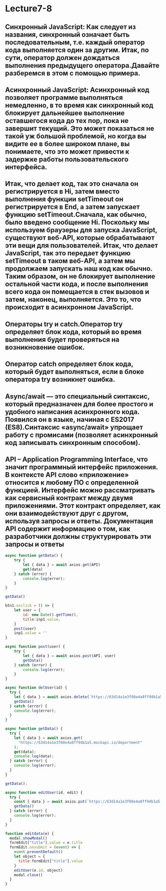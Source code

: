 # Lecture7-8

## Синхронный JavaScript: Как следует из названия, синхронный означает быть последовательным, т.е. каждый оператор кода выполняется один за другим. Итак, по сути, оператор должен дождаться выполнения предыдущего оператора.Давайте разберемся в этом с помощью примера.
## Асинхронный JavaScript: Асинхронный код позволяет программе выполняться немедленно, в то время как синхронный код блокирует дальнейшее выполнение оставшегося кода до тех пор, пока не завершит текущий. Это может показаться не такой уж большой проблемой, но когда вы видите ее в более широком плане, вы понимаете, что это может привести к задержке работы пользовательского интерфейса.

## Итак, что делает код, так это сначала он регистрируется в Hi, затем вместо выполнения функции setTimeout он регистрируется в End, а затем запускает функцию setTimeout.Сначала, как обычно, было введено сообщение Hi. Поскольку мы используем браузеры для запуска JavaScript, существуют веб-API, которые обрабатывают эти вещи для пользователей. Итак, что делает JavaScript, так это передает функцию setTimeout в таком веб-API, а затем мы продолжаем запускать наш код как обычно. Таким образом, он не блокирует выполнение остальной части кода, и после выполнения всего кода он помещается в стек вызовов и затем, наконец, выполняется. Это то, что происходит в асинхронном JavaScript.

## Операторы try и catch.Оператор try определяет блок кода, который во время выполнения будет проверяться на возникновение ошибок.
## Оператор catch определяет блок кода, который будет выполняться, если в блоке оператора try возникнет ошибка.

## Async/await — это специальный синтаксис, который предназначен для более простого и удобного написания асинхронного кода. Появился он в языке, начиная с ES2017 (ES8).Синтаксис «async/await» упрощает работу с промисами (позволяет асинхронный код записывать синхронным способом).

## API – Application Programming Interface, что значит программный интерфейс приложения. В контексте API слово «приложение» относится к любому ПО с определенной функцией. Интерфейс можно рассматривать как сервисный контракт между двумя приложениями. Этот контракт определяет, как они взаимодействуют друг с другом, используя запросы и ответы. Документация API содержит информацию о том, как разработчики должны структурировать эти запросы и ответы
```js
async function getData() {
    try {
        let { data } = await axios.get(API)
        get(data)
    } catch (error) {
        console.log(error);
    }
}

getData()

btn1.onclick = () => {
    let user = {
        id: new Date().getTime(),
        title:inp1.value,
    }
    post(user)
    inp1.value = ''
}

async function post(user) {
    try {
        let { data } = await axios.post(API, user)
        getData()
    } catch (error) {
        console.log(error);
    }
}
```

```js
async function delUser(id) {
  try {
    let { data } = await axios.delete(`https://63d14a1e3f08e4a8ff94b1a5.mockapi.io/department/${id}`)
    getData()
  } catch (error) {
    console.log(error);
  }
}
```

```js
async function getData() {
  try {
    let { data } = await axios.get(
      "https://63d14a1e3f08e4a8ff94b1a5.mockapi.io/department"
    );
    get(data);
    console.log(data);
  } catch (error) {
    console.log(error);
  }
}

getData();
```
```js
async function editUser(id, edit) {
  try {
    const { data } = await axios.put(`https://63d14a1e3f08e4a8ff94b1a5.mockapi.io/department/${id}`, edit);
    getData()
  } catch (error) {
    console.log(error);
  }
}

function editdata(e) {
  modal.showModal()
  formEdit["title"].value = e.title
  formEdit.onsubmit = (event) => {
    event.preventDefault()
    let object = {
      title:formEdit["title"].value
    }
    editUser(e.id, object)
    modal.close()
  }
}
```



